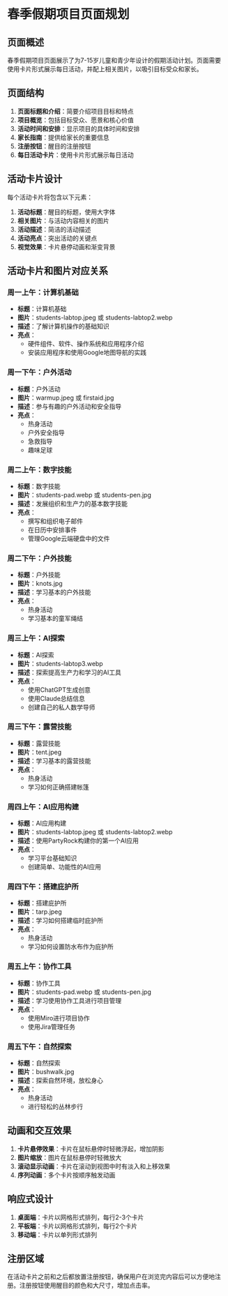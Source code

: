 # 春季假期项目页面规划

## 页面概述

春季假期项目页面展示了为7-15岁儿童和青少年设计的假期活动计划。页面需要使用卡片形式展示每日活动，并配上相关图片，以吸引目标受众和家长。

## 页面结构

1. **页面标题和介绍**：简要介绍项目目标和特点
2. **项目概览**：包括目标受众、愿景和核心价值
3. **活动时间和安排**：显示项目的具体时间和安排
4. **家长指南**：提供给家长的重要信息
5. **注册按钮**：醒目的注册按钮
6. **每日活动卡片**：使用卡片形式展示每日活动

## 活动卡片设计

每个活动卡片将包含以下元素：

1. **活动标题**：醒目的标题，使用大字体
2. **相关图片**：与活动内容相关的图片
3. **活动描述**：简洁的活动描述
4. **活动亮点**：突出活动的关键点
5. **视觉效果**：卡片悬停动画和渐变背景

## 活动卡片和图片对应关系

### 周一上午：计算机基础
- **标题**：计算机基础
- **图片**：students-labtop.jpeg 或 students-labtop2.webp
- **描述**：了解计算机操作的基础知识
- **亮点**：
  - 硬件组件、软件、操作系统和应用程序介绍
  - 安装应用程序和使用Google地图导航的实践

### 周一下午：户外活动
- **标题**：户外活动
- **图片**：warmup.jpeg 或 firstaid.jpg
- **描述**：参与有趣的户外活动和安全指导
- **亮点**：
  - 热身活动
  - 户外安全指导
  - 急救指导
  - 趣味足球

### 周二上午：数字技能
- **标题**：数字技能
- **图片**：students-pad.webp 或 students-pen.jpg
- **描述**：发展组织和生产力的基本数字技能
- **亮点**：
  - 撰写和组织电子邮件
  - 在日历中安排事件
  - 管理Google云端硬盘中的文件

### 周二下午：户外技能
- **标题**：户外技能
- **图片**：knots.jpg
- **描述**：学习基本的户外技能
- **亮点**：
  - 热身活动
  - 学习基本的童军绳结

### 周三上午：AI探索
- **标题**：AI探索
- **图片**：students-labtop3.webp
- **描述**：探索提高生产力和学习的AI工具
- **亮点**：
  - 使用ChatGPT生成创意
  - 使用Claude总结信息
  - 创建自己的私人数学导师

### 周三下午：露营技能
- **标题**：露营技能
- **图片**：tent.jpeg
- **描述**：学习基本的露营技能
- **亮点**：
  - 热身活动
  - 学习如何正确搭建帐篷

### 周四上午：AI应用构建
- **标题**：AI应用构建
- **图片**：students-labtop.jpeg 或 students-labtop2.webp
- **描述**：使用PartyRock构建你的第一个AI应用
- **亮点**：
  - 学习平台基础知识
  - 创建简单、功能性的AI应用

### 周四下午：搭建庇护所
- **标题**：搭建庇护所
- **图片**：tarp.jpeg
- **描述**：学习如何搭建临时庇护所
- **亮点**：
  - 热身活动
  - 学习如何设置防水布作为庇护所

### 周五上午：协作工具
- **标题**：协作工具
- **图片**：students-pad.webp 或 students-pen.jpg
- **描述**：学习使用协作工具进行项目管理
- **亮点**：
  - 使用Miro进行项目协作
  - 使用Jira管理任务

### 周五下午：自然探索
- **标题**：自然探索
- **图片**：bushwalk.jpg
- **描述**：探索自然环境，放松身心
- **亮点**：
  - 热身活动
  - 进行轻松的丛林步行

## 动画和交互效果

1. **卡片悬停效果**：卡片在鼠标悬停时轻微浮起，增加阴影
2. **图片缩放**：图片在鼠标悬停时轻微放大
3. **滚动显示动画**：卡片在滚动到视图中时有淡入和上移效果
4. **序列动画**：多个卡片按顺序触发动画

## 响应式设计

1. **桌面端**：卡片以网格形式排列，每行2-3个卡片
2. **平板端**：卡片以网格形式排列，每行2个卡片
3. **移动端**：卡片以单列形式排列

## 注册区域

在活动卡片之前和之后都放置注册按钮，确保用户在浏览完内容后可以方便地注册。注册按钮使用醒目的颜色和大尺寸，增加点击率。